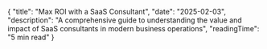 {
  "title": "Max ROI with a SaaS Consultant",
  "date": "2025-02-03",
  "description": "A comprehensive guide to understanding the value and impact of SaaS consultants in modern business operations",
  "readingTime": "5 min read"
}